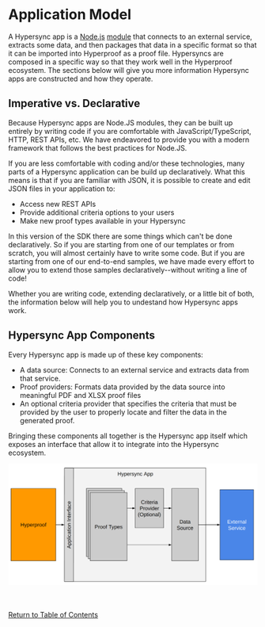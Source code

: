 # Application Model

A Hypersync app is a [Node.js](https://nodejs.org/en/) [module](https://nodejs.org/api/modules.html) that connects to an external service, extracts some data, and then packages that data in a specific format so that it can be imported into Hyperproof as a proof file. Hypersyncs are composed in a specific way so that they work well in the Hyperproof ecosystem. The sections below will give you more information Hypersync apps are constructed and how they operate.

## Imperative vs. Declarative

Because Hypersync apps are Node.JS modules, they can be built up entirely by writing code if you are comfortable with JavaScript/TypeScript, HTTP, REST APIs, etc. We have endeavored to provide you with a modern framework that follows the best practices for Node.JS.

If you are less comfortable with coding and/or these technologies, many parts of a Hypersync application can be build up declaratively. What this means is that if you are familiar with JSON, it is possible to create and edit JSON files in your application to:

- Access new REST APIs
- Provide additional criteria options to your users
- Make new proof types available in your Hypersync

In this version of the SDK there are some things which can't be done declaratively. So if you are starting from one of our templates or from scratch, you will almost certainly have to write some code. But if you are starting from one of our end-to-end samples, we have made every effort to allow you to extend those samples declaratively--without writing a line of code!

Whether you are writing code, extending declaratively, or a little bit of both, the information below will help you to undestand how Hypersync apps work.

## Hypersync App Components

Every Hypersync app is made up of these key components:

- A data source: Connects to an external service and extracts data from that service.
- Proof providers: Formats data provided by the data source into meaningful PDF and XLSX proof files
- An optional criteria provider that specifies the criteria that must be provided by the user to properly locate and filter the data in the generated proof.

Bringing these components all together is the Hypersync app itself which exposes an interface that allow it to integrate into the Hypersync ecosystem.

![Hypersync App Components](images/architecture.png?raw=true 'Hypersync App Components')

<br></br>
[Return to Table of Contents](./000-toc.md)
